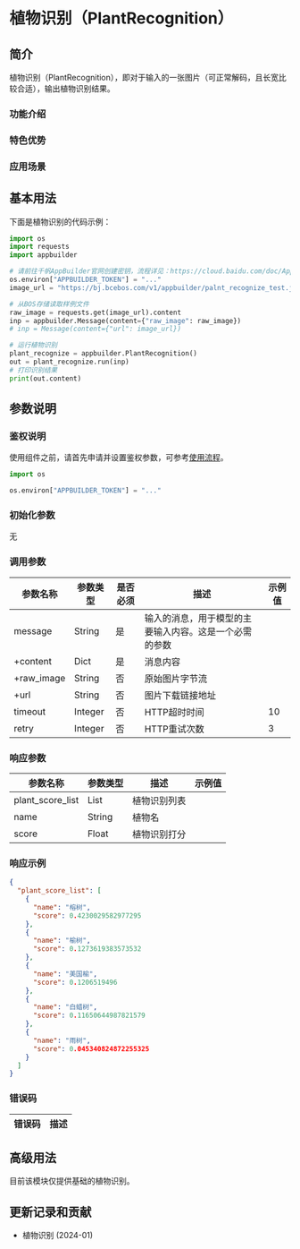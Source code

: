 # 植物识别（PlantRecognition）

## 简介
植物识别（PlantRecognition），即对于输入的一张图片（可正常解码，且长宽比较合适），输出植物识别结果。

### 功能介绍


### 特色优势


### 应用场景



## 基本用法

下面是植物识别的代码示例：
```python
import os
import requests
import appbuilder

# 请前往千帆AppBuilder官网创建密钥，流程详见：https://cloud.baidu.com/doc/AppBuilder/s/Olq6grrt6#1%E3%80%81%E5%88%9B%E5%BB%BA%E5%AF%86%E9%92%A5
os.environ["APPBUILDER_TOKEN"] = "..."
image_url = "https://bj.bcebos.com/v1/appbuilder/palnt_recognize_test.jpg?authorization=bce-auth-v1%2FALTAKGa8m4qCUasgoljdEDAzLm%2F2024-01-23T09%3A51%3A03Z%2F-1%2Fhost%2Faa2217067f78f0236c8262cdd89a4b4f4b2188d971ca547c53d01742af4a2cbe"

# 从BOS存储读取样例文件
raw_image = requests.get(image_url).content
inp = appbuilder.Message(content={"raw_image": raw_image})
# inp = Message(content={"url": image_url})

# 运行植物识别
plant_recognize = appbuilder.PlantRecognition()
out = plant_recognize.run(inp)
# 打印识别结果
print(out.content)  

```


## 参数说明

### 鉴权说明
使用组件之前，请首先申请并设置鉴权参数，可参考[使用流程](https://cloud.baidu.com/doc/AppBuilder/s/Olq6grrt6#1%E3%80%81%E5%88%9B%E5%BB%BA%E5%AF%86%E9%92%A5)。
```python
import os 

os.environ["APPBUILDER_TOKEN"] = "..."
```

### 初始化参数

无

### 调用参数
| 参数名称       | 参数类型   | 是否必须 | 描述                          |示例值|
|------------|--------|------|-----------------------------|---|
| message    | String | 是    | 输入的消息，用于模型的主要输入内容。这是一个必需的参数 ||
| +content   | Dict   | 是    | 消息内容                        ||
| +raw_image | String | 否    | 原始图片字节流                     ||
| +url       | String   | 否    | 图片下载链接地址                    ||
|timeout|Integer| 否    | HTTP超时时间                    |10||
|retry|Integer| 否    | HTTP重试次数                    |3||

### 响应参数
| 参数名称             | 参数类型   | 描述     | 示例值                                              |
|------------------|--------|--------|--------------------------------------------------|
| plant_score_list | List   | 植物识别列表 |  |
| name             | String | 植物名    |  |
| score            | Float  | 植物识别打分 |  |


### 响应示例
```json
{
  "plant_score_list": [
    {
      "name": "榕树",
      "score": 0.4230029582977295
    },
    {
      "name": "榆树",
      "score": 0.1273619383573532
    },
    {
      "name": "美国榆",
      "score": 0.1206519496
    },
    {
      "name": "白蜡树",
      "score": 0.11650644987821579
    },
    {
      "name": "雨树",
      "score": 0.045340824872255325
    }
  ]
}
```

### 错误码
|错误码|描述|
|------|---|

## 高级用法
目前该模块仅提供基础的植物识别。


## 更新记录和贡献
* 植物识别 (2024-01)